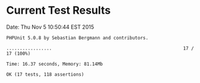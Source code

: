 # Current Test Results

Date: Thu Nov  5 10:50:44 EST 2015

```
PHPUnit 5.0.8 by Sebastian Bergmann and contributors.

.................                                                 17 / 17 (100%)

Time: 16.37 seconds, Memory: 81.14Mb

OK (17 tests, 118 assertions)
```
